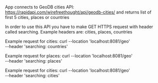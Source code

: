 App connects to GeoDB cities API: https://rapidapi.com/wirefreethought/api/geodb-cities/ 
and returns list of first 5 cities, places or countries 

In order to use this API you have to make GET HTTPS request with header called searching.
Example headers are: cities, places, countries

Example request for cities: curl --location 'localhost:8081/geo' \
--header 'searching: countries'

Example request for places: curl --location 'localhost:8081/geo' \
--header 'searching: places'

Example request for cities: curl --location 'localhost:8081/geo' \
--header 'searching: cities'
